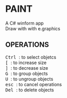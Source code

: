 # PAINT
A C# winform app <br />
Draw with with e.graphics <br />
## OPERATIONS
<kbd> Ctrl </kbd> : to select objetcs <br />
<kbd> [ </kbd> : to increase size <br />
<kbd> ] </kbd> : to decrease size <br />
<kbd> G </kbd> : to group objects <br />
<kbd> U </kbd> : to ungroup objects <br />
<kbd> esc </kbd> : to cancel operations <br />
<kbd> Del </kbd> : to delete objects <br />
